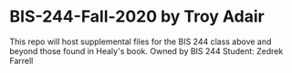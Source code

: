 # BIS-244-Fall-2020 by Troy Adair
This repo will host supplemental files for the BIS 244 class above and beyond those found in Healy's book.
Owned by BIS 244 Student: Zedrek Farrell
